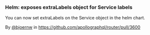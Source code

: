 ### Helm: exposes extraLabels object for Service labels

You can now set extraLabels on the Service object in the helm chart.

By [@bjoernw](https://github.com/bjoernw) in https://github.com/apollographql/router/pull/3600

